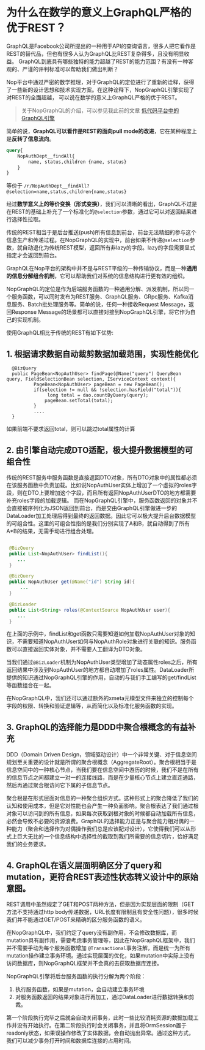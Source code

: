 # 为什么在数学的意义上GraphQL严格的优于REST？

GraphQL是Facebook公司所提出的一种用于API的查询语言，很多人把它看作是REST的替代品，但也有很多人认为GraphQL比REST复杂得多，且没有明显收益。
GraphQL到底具有哪些独特的能力超越了REST的能力范围？有没有一种客观的、严谨的评判标准可以帮助我们做出判断？

Nop平台中通过严密的数学推理，对于GraphQL的定位进行了重新的诠释，获得了一些新的设计思想和技术实现方案。在这种诠释下，NopGraphQL引擎实现了对REST的全面超越，
可以说在数学的意义上GraphQL严格的优于REST。

> 关于NopGraphQL的介绍，可以参见我此前的文章 [低代码平台中的GraphQL引擎](https://zhuanlan.zhihu.com/p/589565334)

简单的说，**GraphQL可以看作是REST的面向pull mode的改进**，它在某种程度上是**反转了信息流向**。

```graphql
query{
    NopAuthDept__findAll{
        name, status,children {name, status}
    }
}
```

等价于 `/r/NopAuthDept__findAll?@selection=name,status,children{name,status}`

经过**数学意义上的等价变换（形式变换）**，我们可以清晰的看出，GraphQL不过是在REST的基础上补充了一个标准化的`@selection`参数，通过它可以对返回结果进行选择性拉取。

传统的REST相当于是后台推送(push)所有信息到前台，前台无法精细的参与这个信息生产和传递过程。在NopGraphQL的实现中，前台如果不传递`@selection`参数，就自动退化为传统REST模型，返回所有非lazy的字段。lazy的字段需要显式指定才会返回到前台。

GraphQL在Nop平台的架构中并不是与REST平级的一种传输协议，而是一种**通用的信息分解组合机制**，它可以帮助我们对系统的信息结构进行更有效的组织。

NopGraphQL的定位是作为后端服务函数的一种通用分解、派发机制，所以同一个服务函数，可以同时发布为REST服务、GraphQL服务、GRpc服务、Kafka消息服务、Batch批处理服务等。简单的说，任何一种接收Request Message，返回Response Message的场景都可以直接对接到NopGraphQL引擎，将它作为自己的实现机制。

使用GraphQL相比于传统的REST有如下优势:

## 1. 根据请求数据自动裁剪数据加载范围，实现性能优化

```
  @BizQuery
  public PageBean<NopAuthUser> findPage(@Name("query") QueryBean query, FieldSelectionBean selection, IServiceContext context){
          PageBean<NopAuthUser> pageBean = new PageBean();
          if(selection != null && !selection.hasField("total")){ 
               long total = dao.countByQuery(query);
              pageBean.setTotal(total);
          }
          ....
  }  
```

如果前端不要求返回total，则可以跳过total属性的计算

## 2. 由引擎自动完成DTO适配，极大提升数据模型的可组合性

传统的REST服务中服务函数是直接返回DTO对象，所有DTO对象中的属性都必须在该服务函数中负责加载。比如说NopAuthUser实体上增加了一个虚拟的roles字段，则在DTO上要增加这个字段，而且所有返回NopAuthUserDTO的地方都需要补充roles字段的加载逻辑。
而在NopGraphQL引擎中，服务函数返回的对象并不会直接被序列化为JSON返回到前台，而是交由GraphQL引擎做进一步的DataLoader加工处理后得到最终的返回数据。因此它可以极大提升后台数据模型的可组合性。这里的可组合性指的是我们分别实现了A和B，就自动得到了所有A\*B的结果，无需手动进行组合处理。

```java

 @BizQuery
 public List<NopAuthUser> findList(){
    ...
 }

 @BizQuery
 public NopAuthUser get(@Name("id") String id){
     ...
 }

 @BizLoader
 public List<String> roles(@ContextSource NopAuthUser user){
    ...
 }
```

在上面的示例中，findList和get函数只需要知道如何加载NopAuthUser对象的知识，不需要知道NopAuthUser如何与NopAuthRole对象进行关联的知识。服务函数可以直接返回实体对象，并不需要人工翻译为DTO对象。

当我们通过`@BizLoader`机制为NopAuthUser类型增加了动态属性roles之后，所有返回结果中涉及到NopAuthUser的地方都自动增加了roles属性。DataLoader所提供的知识通过NopGraphQL引擎的作用，自动的与我们手工编写的get/findList等函数组合在一起。

在NopGraphQL中，我们还可以通过额外的xmeta元模型文件来独立的控制每个字段的权限、转换和验证逻辑等，从而简化以及标准化服务函数的实现。

## 3. GraphQL的选择能力是DDD中聚合根概念的有益补充

DDD（Domain Driven Design，领域驱动设计）中一个非常关键、对于信息空间规划至关重要的设计就是所谓的聚合根概念（AggregateRoot）。聚合根相当于是信息空间中的一种核心节点，当我们要在信息空间中游历的时候，我们不是在所有的信息节点之间都建立一对一的连接线路，而是在少量核心节点上建立直连通路，然后再通过聚合根访问它下属的子信息节点。

聚合根是在形式层面对信息的一种聚合组织方式。这种形式上的聚合降低了我们的认知和使用成本，但是它对性能也会产生一种负面影响。聚合根表达了我们通过根对象可以访问到的所有信息，如果每次获取到根对象的时候都自动加载所有信息，必然会导致不必要的资源浪费。GraphQL的选择能力正是与聚合能力相对偶的一种能力（聚合和选择作为对偶操作我们总是应该配对设计），它使得我们可以从形式上巨大无比的一个信息结构中选择性的截取到我们所需要的信息切片，恰好满足我们的业务要求。

## 4. GraphQL在语义层面明确区分了query和mutation，更符合REST表述性状态转义设计中的原始意图。

REST调用中虽然规定了GET和POST两种方法，但是因为实现层面的限制（GET方法不支持通过http body传递数据，URL长度有限制且有安全性问题），很多时候我们并不能通过GET/POST来精确的区分服务函数的语义。

在NopGraphQL中，我们约定了query没有副作用，不会修改数据库，而mutation具有副作用，需要考虑事务管理等，因此在NopGraphQL框架中，我们并不需要手动为每个服务函数增加 `@Transactional`事务注解，而是统一为所有mutation操作建立事务环境。通过实现层面的优化，如果mutation中实际上没有访问数据库，则NopGraphQL框架并不会真的去获取数据库连接。

NopGraphQL引擎将后台服务函数的执行分解为两个阶段：

1.  执行服务函数，如果是mutation，会自动建立事务环境
2.  对服务函数返回的结果对象进行再加工，通过DataLoader进行数据转换和剪裁。

第一个阶段执行完毕之后就会自动关闭事务，此时一些比较消耗资源的数据加载工作并没有开始执行。在第二阶段执行时会关闭事务，并且将OrmSession置于readonly状态，如果误操作修改了实体数据，会自动抛出异常。通过这种方式，我们可以减少事务打开时间和数据库连接的占用时间。
